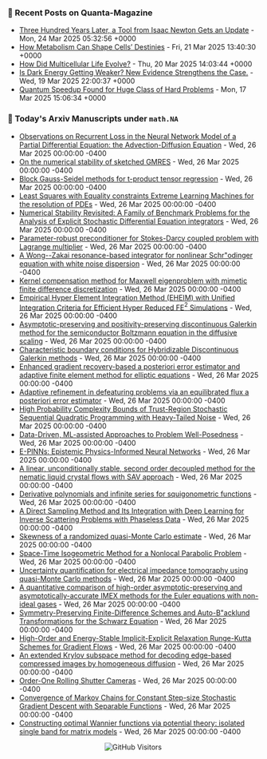 ### 📝 Recent Posts on Quanta-Magazine
<!-- quanta starts -->
* <a href="https://www.quantamagazine.org/three-hundred-years-later-a-tool-from-isaac-newton-gets-an-update-20250324/">Three Hundred Years Later, a Tool from Isaac Newton Gets an Update</a> - Mon, 24 Mar 2025 05:32:56 +0000
* <a href="https://www.quantamagazine.org/how-metabolism-can-shape-cells-destinies-20250321/">How Metabolism Can Shape Cells’ Destinies</a> - Fri, 21 Mar 2025 13:40:30 +0000
* <a href="https://www.quantamagazine.org/how-did-multicellular-life-evolve-20250320/">How Did Multicellular Life Evolve?</a> - Thu, 20 Mar 2025 14:03:44 +0000
* <a href="https://www.quantamagazine.org/is-dark-energy-getting-weaker-new-evidence-strengthens-the-case-20250319/">Is Dark Energy Getting Weaker? New Evidence Strengthens the Case.</a> - Wed, 19 Mar 2025 22:00:37 +0000
* <a href="https://www.quantamagazine.org/quantum-speedup-found-for-huge-class-of-hard-problems-20250317/">Quantum Speedup Found for Huge Class of Hard Problems</a> - Mon, 17 Mar 2025 15:06:34 +0000
<!-- quanta ends -->


### 📝 Today's Arxiv Manuscripts under ``math.NA``
<!-- arxiv-math-na starts -->
* <a href="https://arxiv.org/abs/2503.19036">Observations on Recurrent Loss in the Neural Network Model of a Partial Differential Equation: the Advection-Diffusion Equation</a> - Wed, 26 Mar 2025 00:00:00 -0400
* <a href="https://arxiv.org/abs/2503.19086">On the numerical stability of sketched GMRES</a> - Wed, 26 Mar 2025 00:00:00 -0400
* <a href="https://arxiv.org/abs/2503.19155">Block Gauss-Seidel methods for t-product tensor regression</a> - Wed, 26 Mar 2025 00:00:00 -0400
* <a href="https://arxiv.org/abs/2503.19185">Least Squares with Equality constraints Extreme Learning Machines for the resolution of PDEs</a> - Wed, 26 Mar 2025 00:00:00 -0400
* <a href="https://arxiv.org/abs/2503.19203">Numerical Stability Revisited: A Family of Benchmark Problems for the Analysis of Explicit Stochastic Differential Equation integrators</a> - Wed, 26 Mar 2025 00:00:00 -0400
* <a href="https://arxiv.org/abs/2503.19261">Parameter-robust preconditioner for Stokes-Darcy coupled problem with Lagrange multiplier</a> - Wed, 26 Mar 2025 00:00:00 -0400
* <a href="https://arxiv.org/abs/2503.19346">A Wong--Zakai resonance-based integrator for nonlinear Schr"odinger equation with white noise dispersion</a> - Wed, 26 Mar 2025 00:00:00 -0400
* <a href="https://arxiv.org/abs/2503.19379">Kernel compensation method for Maxwell eigenproblem with mimetic finite difference discretization</a> - Wed, 26 Mar 2025 00:00:00 -0400
* <a href="https://arxiv.org/abs/2503.19483">Empirical Hyper Element Integration Method (EHEIM) with Unified Integration Criteria for Efficient Hyper Reduced FE$^2$ Simulations</a> - Wed, 26 Mar 2025 00:00:00 -0400
* <a href="https://arxiv.org/abs/2503.19487">Asymptotic-preserving and positivity-preserving discontinuous Galerkin method for the semiconductor Boltzmann equation in the diffusive scaling</a> - Wed, 26 Mar 2025 00:00:00 -0400
* <a href="https://arxiv.org/abs/2503.19684">Characteristic boundary conditions for Hybridizable Discontinuous Galerkin methods</a> - Wed, 26 Mar 2025 00:00:00 -0400
* <a href="https://arxiv.org/abs/2503.19701">Enhanced gradient recovery-based a posteriori error estimator and adaptive finite element method for elliptic equations</a> - Wed, 26 Mar 2025 00:00:00 -0400
* <a href="https://arxiv.org/abs/2503.19784">Adaptive refinement in defeaturing problems via an equilibrated flux a posteriori error estimator</a> - Wed, 26 Mar 2025 00:00:00 -0400
* <a href="https://arxiv.org/abs/2503.19091">High Probability Complexity Bounds of Trust-Region Stochastic Sequential Quadratic Programming with Heavy-Tailed Noise</a> - Wed, 26 Mar 2025 00:00:00 -0400
* <a href="https://arxiv.org/abs/2503.19255">Data-Driven, ML-assisted Approaches to Problem Well-Posedness</a> - Wed, 26 Mar 2025 00:00:00 -0400
* <a href="https://arxiv.org/abs/2503.19333">E-PINNs: Epistemic Physics-Informed Neural Networks</a> - Wed, 26 Mar 2025 00:00:00 -0400
* <a href="https://arxiv.org/abs/2503.19424">A linear, unconditionally stable, second order decoupled method for the nematic liquid crystal flows with SAV approach</a> - Wed, 26 Mar 2025 00:00:00 -0400
* <a href="https://arxiv.org/abs/2503.19624">Derivative polynomials and infinite series for squigonometric functions</a> - Wed, 26 Mar 2025 00:00:00 -0400
* <a href="https://arxiv.org/abs/2403.02584">A Direct Sampling Method and Its Integration with Deep Learning for Inverse Scattering Problems with Phaseless Data</a> - Wed, 26 Mar 2025 00:00:00 -0400
* <a href="https://arxiv.org/abs/2405.06136">Skewness of a randomized quasi-Monte Carlo estimate</a> - Wed, 26 Mar 2025 00:00:00 -0400
* <a href="https://arxiv.org/abs/2408.00450">Space-Time Isogeometric Method for a Nonlocal Parabolic Problem</a> - Wed, 26 Mar 2025 00:00:00 -0400
* <a href="https://arxiv.org/abs/2411.11538">Uncertainty quantification for electrical impedance tomography using quasi-Monte Carlo methods</a> - Wed, 26 Mar 2025 00:00:00 -0400
* <a href="https://arxiv.org/abs/2501.12733">A quantitative comparison of high-order asymptotic-preserving and asymptotically-accurate IMEX methods for the Euler equations with non-ideal gases</a> - Wed, 26 Mar 2025 00:00:00 -0400
* <a href="https://arxiv.org/abs/2503.03369">Symmetry-Preserving Finite-Difference Schemes and Auto-B"acklund Transformations for the Schwarz Equation</a> - Wed, 26 Mar 2025 00:00:00 -0400
* <a href="https://arxiv.org/abs/2503.18844">High-Order and Energy-Stable Implicit-Explicit Relaxation Runge-Kutta Schemes for Gradient Flows</a> - Wed, 26 Mar 2025 00:00:00 -0400
* <a href="https://arxiv.org/abs/2109.13607">An extended Krylov subspace method for decoding edge-based compressed images by homogeneous diffusion</a> - Wed, 26 Mar 2025 00:00:00 -0400
* <a href="https://arxiv.org/abs/2403.11295">Order-One Rolling Shutter Cameras</a> - Wed, 26 Mar 2025 00:00:00 -0400
* <a href="https://arxiv.org/abs/2409.12243">Convergence of Markov Chains for Constant Step-size Stochastic Gradient Descent with Separable Functions</a> - Wed, 26 Mar 2025 00:00:00 -0400
* <a href="https://arxiv.org/abs/2502.08641">Constructing optimal Wannier functions via potential theory: isolated single band for matrix models</a> - Wed, 26 Mar 2025 00:00:00 -0400
<!-- arxiv-math-na ends -->

<div align="center">
  
![GitHub Visitors](https://api.visitorbadge.io/api/visitors?path=https%3A%2F%2Fgithub.com%2Flowrank&label=profile%20views&labelColor=%231e1e2e&countColor=%23cba6f7)



</div>
